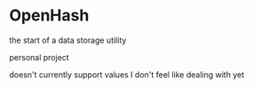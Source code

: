 # OpenHash
the start of a data storage utility

personal project

doesn't currently support values I don't feel like dealing with yet
